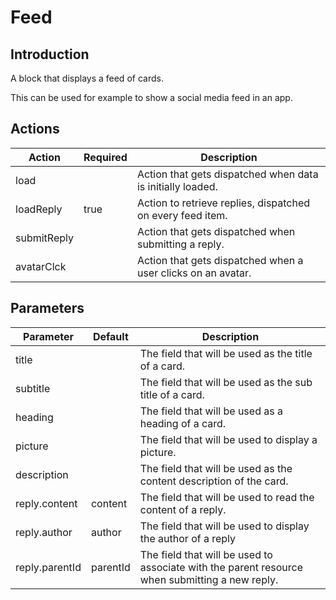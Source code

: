 # Feed

## Introduction

A block that displays a feed of cards.

This can be used for example to show a social media feed in an app.

## Actions

| Action      | Required | Description                                                  |
| ----------- | -------- | ------------------------------------------------------------ |
| load        |          | Action that gets dispatched when data is initially loaded.   |
| loadReply   | true     | Action to retrieve replies, dispatched on every feed item.   |
| submitReply |          | Action that gets dispatched when submitting a reply.         |
| avatarClck  |          | Action that gets dispatched when a user clicks on an avatar. |

## Parameters

| Parameter      | Default  | Description                                                                                    |
| -------------- | -------- | ---------------------------------------------------------------------------------------------- |
| title          |          | The field that will be used as the title of a card.                                            |
| subtitle       |          | The field that will be used as the sub title of a card.                                        |
| heading        |          | The field that will be used as a heading of a card.                                            |
| picture        |          | The field that will be used to display a picture.                                              |
| description    |          | The field that will be used as the content description of the card.                            |
| reply.content  | content  | The field that will be used to read the content of a reply.                                    |
| reply.author   | author   | The field that will be used to display the author of a reply                                   |
| reply.parentId | parentId | The field that will be used to associate with the parent resource when submitting a new reply. |
